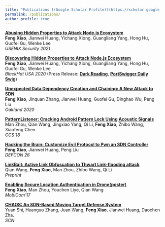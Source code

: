 ```yaml
---
title: "Publications [(Google Scholar Profile)](https://scholar.google.com/citations?user=DYbE0ZQAAAAJ&hl=en)"
permalink: /publications/
author_profile: true
---
```


<b>[Abusing Hidden Properties to Attack Node.js Ecosystem]()</b> <br>
<b>Feng Xiao</b>, Jianwei Huang, Yichang Xiong, Guangliang Yang, Hong Hu, Guofei Gu, Wenke Lee <br>
<i>USENIX Security 2021</i> 

<b>[Discovering Hidden Properties to Attack Node.js Ecosystem](http://fxiao.me/publications/bh20)</b> <br>
<b>Feng Xiao</b>, Jianwei Huang, Yichang Xiong, Guangliang Yang, Hong Hu, Guofei Gu, Wenke Lee <br>
<i>BlackHat USA 2020</i>  (Press Release: [**Dark Reading**](https://www.darkreading.com/vulnerabilities---threats/hidden-property-abusing-allows-attacks-on-nodejs-applications/d/d-id/1338509), [**PortSwigger Daily Swig**](https://portswigger.net/daily-swig/amp/black-hat-usa-your-guide-to-the-top-web-hacking-sessions-in-2020))
 
<b>[Unexpected Data Dependency Creation and Chaining: A New Attack to SDN](http://fxiao.me/publications/sp20)</b> <br>
<b>Feng Xiao</b>, Jinquan Zhang, Jianwei Huang, Guofei Gu, Dinghao Wu, Peng Liu <br>
<i>Oakland 2020</i>
 
<b>[PatternListener: Cracking Android Pattern Lock Using Acoustic Signals](http://fxiao.me/publications/ccs18)</b> <br>
Man Zhou, Qian Wang, Jingxiao Yang, Qi Li, <b>Feng Xiao</b>, Zhibo Wang, Xiaofeng Chen <br>
<i>CCS'18</i>

<b>[Hacking the Brain: Customize Evil Protocol to Pwn an SDN Controller](http://fxiao.me/publications/defcon26)</b> <br>
<b>Feng Xiao</b>, Jianwei Huang, Peng Liu <br>
<i>DEFCON 26</i>

<b>[LinkBait: Active Link Obfuscation to Thwart Link-flooding attack](http://fxiao.me/publications/ton)</b> <br>
Qian Wang, <b>Feng Xiao</b>, Man Zhou, Zhibo Wang, Qi Li <br>
<i>Preprint</i>

<b>[Enabling Secure Location Authentication in Drone(poster)](http://fxiao.me/publications/mobicom17)</b> <br>
<b>Feng Xiao</b>, Man Zhou, Youchen Liye, Qian Wang <br>
<i>MobiCom'17</i>

<!--
<b>[A Security-enhanced vTPM 2.0 for Cloud Computing](http://fxiao.me/publications/icics17)</b> <br> 
Juan Wang, <b>Feng Xiao</b>, Jianwei Huang, Daochen Zha <br><i>ICICS'17</i>
-->

<b>[CHAOS: An SDN-Based Moving Target Defense System](http://fxiao.me/publications/scn)</b> <br>
Yuan Shi, Huanguo Zhang, Juan Wang, <b>Feng Xiao</b>, Jianwei Huang, Daochen Zha.<br>
<i>SCN</i>


